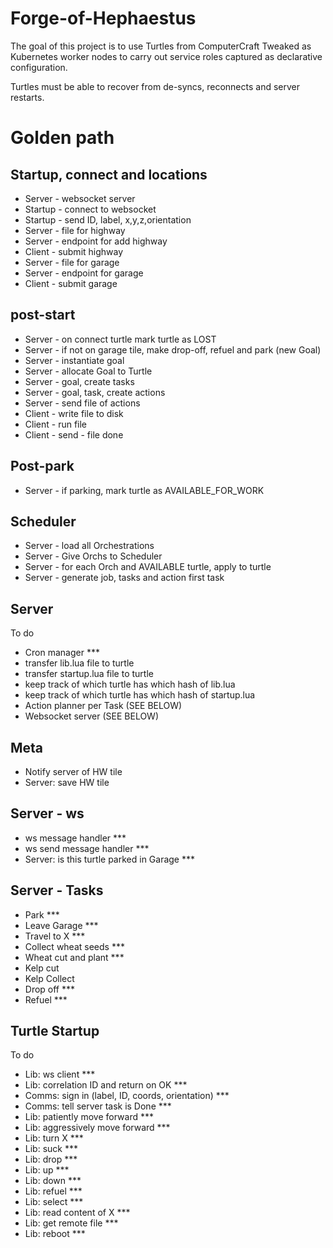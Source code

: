 # Forge-of-Hephaestus

The goal of this project is to use Turtles from ComputerCraft Tweaked as Kubernetes worker nodes to carry out service
roles captured as declarative configuration.

Turtles must be able to recover from de-syncs, reconnects and server restarts.


# Golden path

## Startup, connect and locations
- Server - websocket server
- Startup - connect to websocket
- Startup - send ID, label, x,y,z,orientation
- Server - file for highway
- Server - endpoint for add highway
- Client - submit highway
- Server - file for garage
- Server - endpoint for garage
- Client - submit garage

## post-start
- Server - on connect turtle mark turtle as LOST
- Server - if not on garage tile, make drop-off, refuel and park (new Goal)
- Server - instantiate goal
- Server - allocate Goal to Turtle
- Server - goal, create tasks
- Server - goal, task, create actions
- Server - send file of actions
- Client - write file to disk
- Client - run file
- Client - send - file done

## Post-park
- Server - if parking, mark turtle as AVAILABLE_FOR_WORK

## Scheduler
- Server - load all Orchestrations
- Server - Give Orchs to Scheduler
- Server - for each Orch and AVAILABLE turtle, apply to turtle
- Server - generate job, tasks and action first task





## Server

To do

- Cron manager ***
- transfer lib.lua file to turtle
- transfer startup.lua file to turtle
- keep track of which turtle has which hash of lib.lua
- keep track of which turtle has which hash of startup.lua
- Action planner per Task (SEE BELOW)
- Websocket server (SEE BELOW)

## Meta

- Notify server of HW tile
- Server: save HW tile

## Server - ws

- ws message handler ***
- ws send message handler ***
- Server: is this turtle parked in Garage ***

## Server - Tasks

- Park ***
- Leave Garage ***
- Travel to X ***
- Collect wheat seeds ***
- Wheat cut and plant ***
- Kelp cut
- Kelp Collect
- Drop off ***
- Refuel ***

## Turtle Startup

To do

- Lib: ws client ***
- Lib: correlation ID and return on OK ***
- Comms: sign in (label, ID, coords, orientation) ***
- Comms: tell server task is Done ***
- Lib: patiently move forward ***
- Lib: aggressively move forward ***
- Lib: turn X ***
- Lib: suck ***
- Lib: drop ***
- Lib: up ***
- Lib: down ***
- Lib: refuel ***
- Lib: select ***
- Lib: read content of X ***
- Lib: get remote file ***
- Lib: reboot ***

